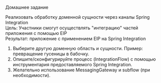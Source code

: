Домашнее задание  

Реализовать обработку доменной сущности через каналы Spring Integration  
Цель: Участники смогут осуществлять "интеграцию" частей приложения с помощью EIP  
Результат: приложение c применением EIP на Spring Integration  
1. Выберите другую доменную область и сущности. Пример: превращение гусеницы в бабочку.
2. Опишите/сконфигурируйте процесс (IntegrationFlow) с помощью инструментария предоставляемого Spring Integration.
3. Желательно использование MessagingGateway и subflow (при необходимости).